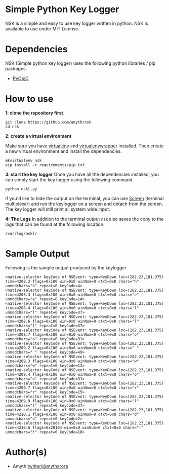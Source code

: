 # Simple Python Key Logger
NSK is a simple and easy to use key logger written in python. NSK is available to use under MIT License.

# Dependencies
NSK (Simple python key logger) uses the following python libraries / pip packages.

  - [PyObjC](https://en.wikipedia.org/wiki/PyObjC)

# How to use

**1: clone the repository first.**
```
git clone https://github.com/amyth/nsk
cd nsk
```

**2: create a virtual environment**

Make sure you have [virtualenv](https://pypi.python.org/pypi/virtualenv) and [virtualenvwrapper](http://virtualenvwrapper.readthedocs.io/en/latest/install.html) installed. Then create a new virtual environment and install the dependencies.

```
mkvirtualenv nsk
pip install -r requirements/pip.txt
```

**3: start the key logger**
Once you have all the dependencies installed, you can simply start the key logger using the following command.

```
python nskl.py
```

If you'd like to hide the output on the terminal, you can use [Screen](https://help.ubuntu.com/community/Screen) (terminal multiplexer) and run the keylogger on a screen and detach from the screen. The key logger will still print all system wide input.

**4: The Logs**
In addition to the terminal output `nsk` also saves the copy to the logs that can be found at the following location:

```
/var/log/nskl/
```
# Sample Output

Following is the sample output produced by the keylogger

```
<native-selector keyCode of NSEvent: type=KeyDown loc=(282.23,181.375) time=4208.2 flags=0x100 win=0x0 winNum=0 ctxt=0x0 chars="h" unmodchars="h" repeat=0 keyCode=4>
<native-selector keyCode of NSEvent: type=KeyDown loc=(282.23,181.375) time=4208.3 flags=0x100 win=0x0 winNum=0 ctxt=0x0 chars="e" unmodchars="e" repeat=0 keyCode=14>
<native-selector keyCode of NSEvent: type=KeyDown loc=(282.23,181.375) time=4208.4 flags=0x100 win=0x0 winNum=0 ctxt=0x0 chars="l" unmodchars="l" repeat=0 keyCode=37>
<native-selector keyCode of NSEvent: type=KeyDown loc=(282.23,181.375) time=4208.6 flags=0x100 win=0x0 winNum=0 ctxt=0x0 chars="l" unmodchars="l" repeat=0 keyCode=37>
<native-selector keyCode of NSEvent: type=KeyDown loc=(282.23,181.375) time=4208.7 flags=0x100 win=0x0 winNum=0 ctxt=0x0 chars="o" unmodchars="o" repeat=0 keyCode=31>
<native-selector keyCode of NSEvent: type=KeyDown loc=(282.23,181.375) time=4209.2 flags=0x100 win=0x0 winNum=0 ctxt=0x0 chars=" " unmodchars=" " repeat=0 keyCode=49>
<native-selector keyCode of NSEvent: type=KeyDown loc=(282.23,181.375) time=4209.3 flags=0x100 win=0x0 winNum=0 ctxt=0x0 chars="w" unmodchars="w" repeat=0 keyCode=13>
<native-selector keyCode of NSEvent: type=KeyDown loc=(282.23,181.375) time=4209.4 flags=0x100 win=0x0 winNum=0 ctxt=0x0 chars="o" unmodchars="o" repeat=0 keyCode=31>
<native-selector keyCode of NSEvent: type=KeyDown loc=(282.23,181.375) time=4209.7 flags=0x100 win=0x0 winNum=0 ctxt=0x0 chars="r" unmodchars="r" repeat=0 keyCode=15>
<native-selector keyCode of NSEvent: type=KeyDown loc=(282.23,181.375) time=4209.9 flags=0x100 win=0x0 winNum=0 ctxt=0x0 chars="l" unmodchars="l" repeat=0 keyCode=37>
<native-selector keyCode of NSEvent: type=KeyDown loc=(282.23,181.375) time=4210.1 flags=0x100 win=0x0 winNum=0 ctxt=0x0 chars="d" unmodchars="d" repeat=0 keyCode=2>
<native-selector keyCode of NSEvent: type=KeyDown loc=(282.23,181.375) time=4210.6 flags=0x20104 win=0x0 winNum=0 ctxt=0x0 chars="!" unmodchars="!" repeat=0 keyCode=18>
```

# Author(s)
 - Amyth [twitter/@mytharora](https://twitter.com/mytharora)
